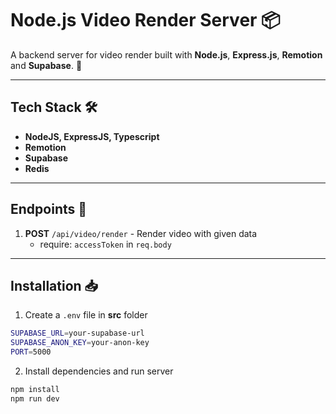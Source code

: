 # Node.js Video Render Server 📦

A backend server for video render built with **Node.js**, **Express.js**, **Remotion** and **Supabase**. 🚀

---


## Tech Stack 🛠️

- **NodeJS, ExpressJS, Typescript**
- **Remotion**
- **Supabase**
- **Redis**

---

## Endpoints 📡

1. **POST** `/api/video/render` - Render video with given data 
    - require: ```accessToken``` in ```req.body```

---

## Installation 📥

1. Create a `.env` file in **src** folder

```bash
SUPABASE_URL=your-supabase-url
SUPABASE_ANON_KEY=your-anon-key
PORT=5000
```

2. Install dependencies and run server

```bash
npm install
npm run dev
```
